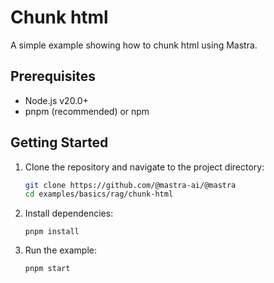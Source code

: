 # Chunk html

A simple example showing how to chunk html using Mastra.

## Prerequisites

- Node.js v20.0+
- pnpm (recommended) or npm

## Getting Started

1. Clone the repository and navigate to the project directory:

   ```bash
   git clone https://github.com/@mastra-ai/@mastra
   cd examples/basics/rag/chunk-html
   ```

2. Install dependencies:

   ```
   pnpm install
   ```

3. Run the example:

   ```bash
   pnpm start
   ```

